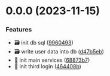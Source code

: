 # 0.0.0 (2023-11-15)

### Features

- :card_file_box: init db sql ([9960493](https://github.com/willin/sso/commit/9960493bc06c9864f75e870d71b01c6c55d44662))
- :card_file_box: write user data into db ([d47b5eb](https://github.com/willin/sso/commit/d47b5ebae6adb2d314951306c3c0b5c526fb7e9a))
- :tada: init main services ([68873b7](https://github.com/willin/sso/commit/68873b7ee637deb4dd791ed83d935718813ee338))
- :tada: init third login ([464408b](https://github.com/willin/sso/commit/464408b724820d427aa9c3d71310023e962b9cc6))
